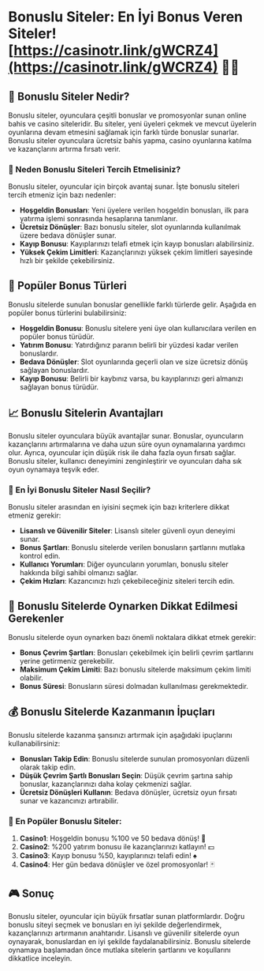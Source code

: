 # Bonuslu Siteler: En İyi Bonus Veren Siteler! [https://casinotr.link/gWCRZ4](https://casinotr.link/gWCRZ4) 🎰🎲

## 🎁 Bonuslu Siteler Nedir?

Bonuslu siteler, oyunculara çeşitli bonuslar ve promosyonlar sunan online bahis ve casino siteleridir. Bu siteler, yeni üyeleri çekmek ve mevcut üyelerin oyunlarına devam etmesini sağlamak için farklı türde bonuslar sunarlar. Bonuslu siteler oyunculara ücretsiz bahis yapma, casino oyunlarına katılma ve kazançlarını artırma fırsatı verir.

### 🎯 Neden Bonuslu Siteleri Tercih Etmelisiniz?

Bonuslu siteler, oyuncular için birçok avantaj sunar. İşte bonuslu siteleri tercih etmeniz için bazı nedenler:

- **Hoşgeldin Bonusları**: Yeni üyelere verilen hoşgeldin bonusları, ilk para yatırma işlemi sonrasında hesaplarına tanımlanır.
- **Ücretsiz Dönüşler**: Bazı bonuslu siteler, slot oyunlarında kullanılmak üzere bedava dönüşler sunar.
- **Kayıp Bonusu**: Kayıplarınızı telafi etmek için kayıp bonusları alabilirsiniz.
- **Yüksek Çekim Limitleri**: Kazançlarınızı yüksek çekim limitleri sayesinde hızlı bir şekilde çekebilirsiniz.

## 🎉 Popüler Bonus Türleri

Bonuslu sitelerde sunulan bonuslar genellikle farklı türlerde gelir. Aşağıda en popüler bonus türlerini bulabilirsiniz:

- **Hoşgeldin Bonusu**: Bonuslu sitelere yeni üye olan kullanıcılara verilen en popüler bonus türüdür.
- **Yatırım Bonusu**: Yatırdığınız paranın belirli bir yüzdesi kadar verilen bonuslardır.
- **Bedava Dönüşler**: Slot oyunlarında geçerli olan ve size ücretsiz dönüş sağlayan bonuslardır.
- **Kayıp Bonusu**: Belirli bir kaybınız varsa, bu kayıplarınızı geri almanızı sağlayan bonus türüdür.

## 📈 Bonuslu Sitelerin Avantajları

Bonuslu siteler oyunculara büyük avantajlar sunar. Bonuslar, oyuncuların kazançlarını artırmalarına ve daha uzun süre oyun oynamalarına yardımcı olur. Ayrıca, oyuncular için düşük risk ile daha fazla oyun fırsatı sağlar. Bonuslu siteler, kullanıcı deneyimini zenginleştirir ve oyuncuları daha sık oyun oynamaya teşvik eder.

### 🎁 En İyi Bonuslu Siteler Nasıl Seçilir?

Bonuslu siteler arasından en iyisini seçmek için bazı kriterlere dikkat etmeniz gerekir:

- **Lisanslı ve Güvenilir Siteler**: Lisanslı siteler güvenli oyun deneyimi sunar.
- **Bonus Şartları**: Bonuslu sitelerde verilen bonusların şartlarını mutlaka kontrol edin.
- **Kullanıcı Yorumları**: Diğer oyuncuların yorumları, bonuslu siteler hakkında bilgi sahibi olmanızı sağlar.
- **Çekim Hızları**: Kazancınızı hızlı çekebileceğiniz siteleri tercih edin.

## 🚀 Bonuslu Sitelerde Oynarken Dikkat Edilmesi Gerekenler

Bonuslu sitelerde oyun oynarken bazı önemli noktalara dikkat etmek gerekir:

- **Bonus Çevrim Şartları**: Bonusları çekebilmek için belirli çevrim şartlarını yerine getirmeniz gerekebilir.
- **Maksimum Çekim Limiti**: Bazı bonuslu sitelerde maksimum çekim limiti olabilir.
- **Bonus Süresi**: Bonusların süresi dolmadan kullanılması gerekmektedir.
  
## 💰 Bonuslu Sitelerde Kazanmanın İpuçları

Bonuslu sitelerde kazanma şansınızı artırmak için aşağıdaki ipuçlarını kullanabilirsiniz:

- **Bonusları Takip Edin**: Bonuslu sitelerde sunulan promosyonları düzenli olarak takip edin.
- **Düşük Çevrim Şartlı Bonusları Seçin**: Düşük çevrim şartına sahip bonuslar, kazançlarınızı daha kolay çekmenizi sağlar.
- **Ücretsiz Dönüşleri Kullanın**: Bedava dönüşler, ücretsiz oyun fırsatı sunar ve kazancınızı artırabilir.

### 🎲 En Popüler Bonuslu Siteler:

1. **Casino1**: Hoşgeldin bonusu %100 ve 50 bedava dönüş! 🎰
2. **Casino2**: %200 yatırım bonusu ile kazançlarınızı katlayın! 💵
3. **Casino3**: Kayıp bonusu %50, kayıplarınızı telafi edin! ♠️
4. **Casino4**: Her gün bedava dönüşler ve özel promosyonlar! 🃏

## 🎮 Sonuç

Bonuslu siteler, oyuncular için büyük fırsatlar sunan platformlardır. Doğru bonuslu siteyi seçmek ve bonusları en iyi şekilde değerlendirmek, kazançlarınızı artırmanın anahtarıdır. Lisanslı ve güvenilir sitelerde oyun oynayarak, bonuslardan en iyi şekilde faydalanabilirsiniz. Bonuslu sitelerde oynamaya başlamadan önce mutlaka sitelerin şartlarını ve koşullarını dikkatlice inceleyin.

